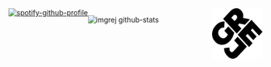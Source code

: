 <!-- https://github.com/imgrej/imgrej/README.md -->
<a href="https://spotify-github-profile.kittinanx.com/api/view?uid=1110226058&redirect=true" style="float:left;">
  <img src="https://spotify-github-profile.kittinanx.com/api/view?uid=1110226058&cover_image=true&theme=natemoo-re&show_offline=false&background_color=121212&interchange=false&bar_color=53b14f&bar_color_cover=false" alt="spotify-github-profile"/>
</a>
<picture style="float:right;">
  <source media="(prefers-color-scheme: dark)" srcset="assets/img/logo_dark.svg">
  <source media="(prefers-color-scheme: light)" srcset="assets/img/logo_light.svg">
  <img alt="Logo" src="assets/img/logo.svg" width="100" height="100"/>
</picture>

![imgrej github-stats](https://stats.dooboo.io/api/github-stats-advanced?login=imgrej)

